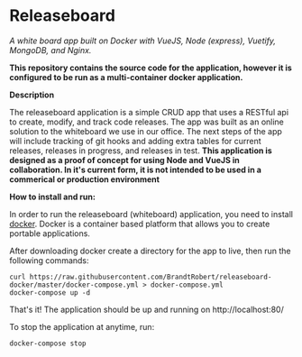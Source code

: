 # Releaseboard
*A white board app built on Docker with VueJS, Node (express), Vuetify, MongoDB, and Nginx.*

**This repository contains the source code for the application, however it is configured to be run as a multi-container docker
application.**

**Description**

The releaseboard application is a simple CRUD app that uses a RESTful api to create, modify, and track code releases.
The app was built as an online solution to the whiteboard we use in our office.
The next steps of the app will include tracking of git hooks and adding
extra tables for current releases, releases in progress, and releases in test.
**This application is designed as a proof of concept for using Node and VueJS in collaboration.
In it's current form, it is not intended to be used in a commerical or production environment**

**How to install and run:**

In order to run the releaseboard (whiteboard) application, you need to install [docker](https://www.docker.com/).
Docker is a container based platform that allows you to create portable applications. 

After downloading docker create a directory for the app to live, then run the following commands:
```
curl https://raw.githubusercontent.com/BrandtRobert/releaseboard-docker/master/docker-compose.yml > docker-compose.yml
docker-compose up -d
```
That's it! The application should be up and running on http://localhost:80/

To stop the application at anytime, run:
```
docker-compose stop
```
